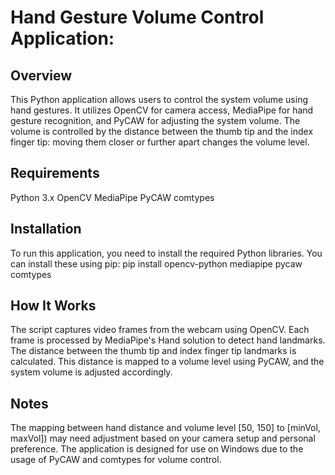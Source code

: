  # Hand Gesture Volume Control Application:

 ## Overview

This Python application allows users to control the system volume using hand gestures. It utilizes OpenCV for camera access, MediaPipe for hand gesture recognition, and PyCAW for adjusting the system volume. The volume is controlled by the distance between the thumb tip and the index finger tip: moving them closer or further apart changes the volume level.

## Requirements

Python 3.x
OpenCV
MediaPipe
PyCAW
comtypes

## Installation

To run this application, you need to install the required Python libraries. You can install these using pip:
pip install opencv-python mediapipe pycaw comtypes


## How It Works

The script captures video frames from the webcam using OpenCV.
Each frame is processed by MediaPipe's Hand solution to detect hand landmarks.
The distance between the thumb tip and index finger tip landmarks is calculated.
This distance is mapped to a volume level using PyCAW, and the system volume is adjusted accordingly.

## Notes

The mapping between hand distance and volume level [50, 150] to [minVol, maxVol]) may need adjustment based on your camera setup and personal preference.
The application is designed for use on Windows due to the usage of PyCAW and comtypes for volume control.
